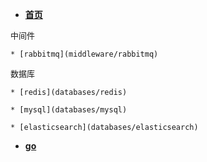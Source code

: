 <!-- docs/_sidebar.md -->

* [**首页**](README "I will do my best")

 <font size=2>中间件</font>

    * [rabbitmq](middleware/rabbitmq)

 <font size=2>数据库</font>

    * [redis](databases/redis)

    * [mysql](databases/mysql)

    * [elasticsearch](databases/elasticsearch)

* [**go**](golang/golang)


